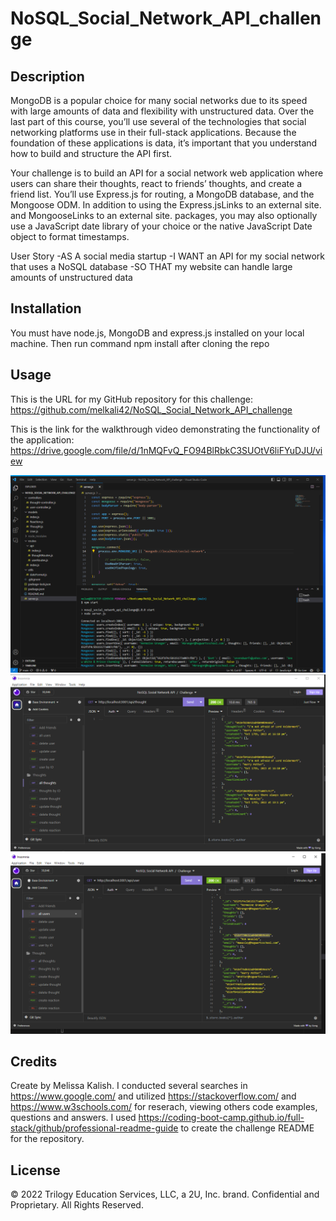 # NoSQL_Social_Network_API_challenge

## Description

MongoDB is a popular choice for many social networks due to its speed with large amounts of data and flexibility with unstructured data. Over the last part of this course, you’ll use several of the technologies that social networking platforms use in their full-stack applications. Because the foundation of these applications is data, it’s important that you understand how to build and structure the API first.

Your challenge is to build an API for a social network web application where users can share their thoughts, react to friends’ thoughts, and create a friend list. You’ll use Express.js for routing, a MongoDB database, and the Mongoose ODM. In addition to using the Express.jsLinks to an external site. and MongooseLinks to an external site. packages, you may also optionally use a JavaScript date library of your choice or the native JavaScript Date object to format timestamps.

User Story
-AS A social media startup
-I WANT an API for my social network that uses a NoSQL database
-SO THAT my website can handle large amounts of unstructured data

## Installation

You must have node.js, MongoDB and express.js installed on your local machine. Then run command npm install after cloning the repo

## Usage

This is the URL for my GitHub repository for this challenge: https://github.com/melkali42/NoSQL_Social_Network_API_challenge

This is the link for the walkthrough video demonstrating the functionality of the application: https://drive.google.com/file/d/1nMQFvQ_FO94BlRbkC3SUOtV6liFYuDJU/view

![Screenshot1](https://github.com/melkali42/NoSQL_Social_Network_API_challenge/blob/main/assets/Connected%20to%20localhost.PNG)
![Screenshot2](https://github.com/melkali42/NoSQL_Social_Network_API_challenge/blob/main/assets/creating%20a%20thought.PNG)
![Screenshot3](https://github.com/melkali42/NoSQL_Social_Network_API_challenge/blob/main/assets/Users.PNG)
  
## Credits

Create by Melissa Kalish. I conducted several searches in https://www.google.com/ and utilized https://stackoverflow.com/ and https://www.w3schools.com/ for reserach, viewing others code examples, questions and answers. I used https://coding-boot-camp.github.io/full-stack/github/professional-readme-guide to create the challenge README for the repository.

## License

© 2022 Trilogy Education Services, LLC, a 2U, Inc. brand. Confidential and Proprietary. All Rights Reserved.
